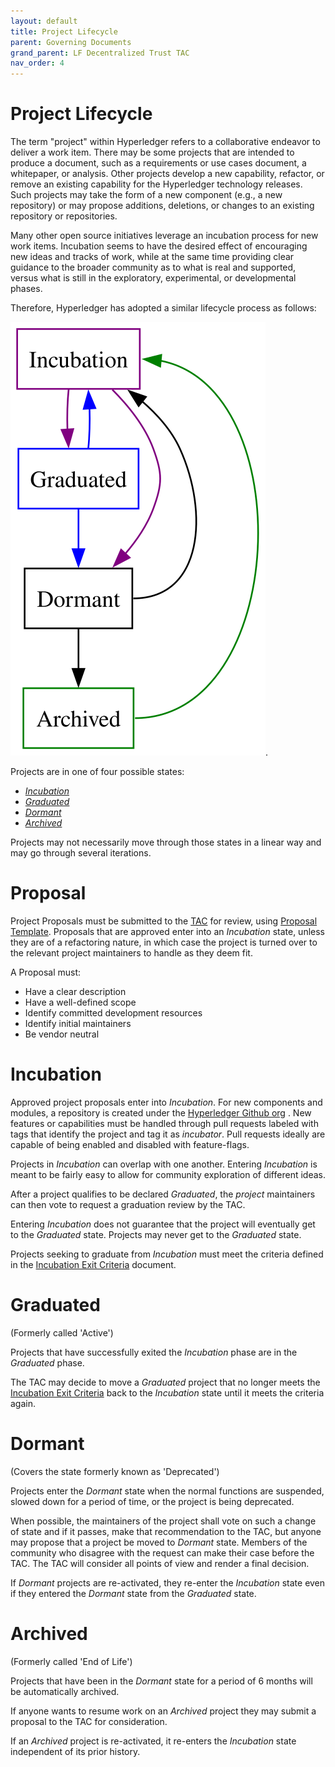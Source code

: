 ```yaml
---
layout: default
title: Project Lifecycle
parent: Governing Documents
grand_parent: LF Decentralized Trust TAC
nav_order: 4
---
```

[//]: # (SPDX-License-Identifier: CC-BY-4.0)

# Project Lifecycle

The term "project" within Hyperledger refers to a
collaborative endeavor to deliver a work item.
There may be some projects that are intended to produce a document, such
as a requirements or use cases document, a whitepaper, or analysis.
Other projects develop a new capability, refactor, or remove an
existing capability for the Hyperledger technology releases. Such
projects may take the form of a new component (e.g., a new repository) or
may propose additions, deletions, or changes to an existing
repository or repositories.

Many other open source initiatives leverage an incubation process for
new work items. Incubation seems to have the desired effect of encouraging
new ideas and tracks of work, while at the same time providing clear
guidance to the broader community as to what is real and supported,
versus what is still in the exploratory, experimental, or developmental
phases.

Therefore, Hyperledger has adopted a similar lifecycle process as
follows:

![Project lifecycle in graph format](project-lifecycle.svg "Project Lifecycle Graph").

Projects are in one of four possible states:

-   [*Incubation*](#incubation)
-   [*Graduated*](#graduated)
-   [*Dormant*](#dormant)
-   [*Archived*](#archived)

Projects may not necessarily move through those states in a linear way
and may go through several iterations.

# Proposal

Project Proposals must be submitted to the [TAC](https://www.hyperledger.org/about/leadership)
for review, using [Proposal Template](https://hyperledger.github.io/hyperledger-hip/).
Proposals that are approved enter into an *Incubation* state, unless
they are of a refactoring nature, in which case the project is turned over
to the relevant project maintainers to handle as they deem fit.

A Proposal must:

-   Have a clear description
-   Have a well-defined scope
-   Identify committed development resources
-   Identify initial maintainers
-   Be vendor neutral

# Incubation

Approved project proposals enter into *Incubation*. For new
components and modules, a repository is created under the
[Hyperledger Github org](https://github.com/hyperledger)
. New
features or capabilities must be handled through pull requests labeled
with tags that identify the project and tag it as
*incubator*. Pull requests ideally are capable of being enabled and disabled with feature-flags.

Projects in *Incubation* can overlap with one another.
Entering *Incubation* is meant to be fairly easy to allow for
community exploration of different ideas.

After a project qualifies to be declared *Graduated*, the
*project* maintainers can then vote to request a graduation
review by the TAC.

Entering *Incubation* does not guarantee that the project will
eventually get to the *Graduated* state. Projects may never get
to the *Graduated* state.

Projects seeking to graduate from *Incubation* must meet
the criteria defined in the 
[Incubation Exit Criteria](./project-incubation-exit.md) document.

# Graduated

(Formerly called 'Active') <a id="active"></a>

Projects that have successfully exited the *Incubation* phase
are in the *Graduated* phase.

The TAC may decide to move a *Graduated* project that no longer meets
the [Incubation Exit Criteria](./project-incubation-exit.md) back to
the *Incubation* state until it meets the criteria again.

# Dormant

(Covers the state formerly known as 'Deprecated') <a id="deprecated"></a>

Projects enter the *Dormant* state when the normal functions are
suspended, slowed down for a period of time, or the project is being
deprecated.

When possible, the maintainers of the project shall vote on such a change
of state and if it passes, make that recommendation to the TAC, but
anyone may propose that a project be moved to *Dormant* state. Members
of the community who disagree with the request can make their case
before the TAC. The TAC will consider all points of view and render a
final decision.

If *Dormant* projects are re-activated, they re-enter the *Incubation*
state even if they entered the *Dormant* state from the *Graduated* state.


# Archived

(Formerly called 'End of Life')<a id="end-of-life"></a>

Projects that have been in the *Dormant* state for a period of 6 months
will be automatically archived.

If anyone wants to resume work on an *Archived* project they may
submit a proposal to the TAC for consideration.

If an *Archived* project is re-activated, it re-enters the *Incubation*
state independent of its prior history.
